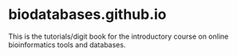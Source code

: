 # biodatabases.github.io
This is the tutorials/digit book for the introductory course on online bioinformatics tools and databases.
